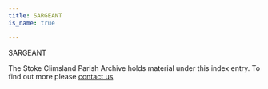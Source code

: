 ```yaml
---
title: SARGEANT
is_name: true

---
```


SARGEANT 


The Stoke Climsland Parish Archive holds material under this index entry. To find out more please [contact us](/contact/)
